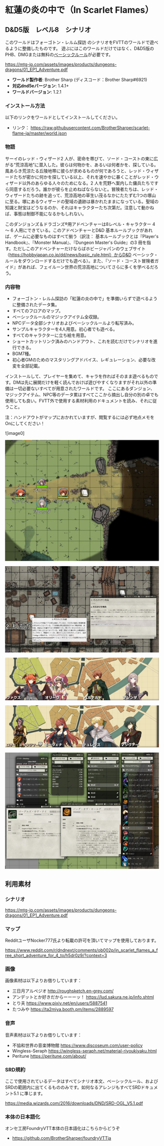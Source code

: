 # 紅蓮の炎の中で（In Scarlet Flames）
## D&D5版　レベル8　シナリオ

このワールドはフォーゴトン・レルム探訪 のシナリオをFVTTのワールドで遊べるように整備したものです。
遊ぶにはこのワールドだけではなく、D&D5版のPHB、DMGまたは無料の[ベーシックルール](https://hobbyjapan.co.jp/dd/news/basic_rule.html)が必要です。

https://mtg-jp.com/assets/images/products/dungeons-dragons/01_EP1_Adventure.pdf

* **ワールド製作者**: Brother Sharp (ディスコード：Brother Sharp#6921)
* **対応dnd5eバージョン**: 1.4.1+
* **ワールドバージョン**: 1.2.1

### インストール方法

以下のリンクをワールドとしてインストールしてください。

* リンク： https://raw.githubusercontent.com/BrotherSharper/scarlet-flame-ja/master/world.json

### 物語
サーイのレッド・ウィザード2 人が、密命を帯びて、ソード・コーストの東に広がる“荒涼高地”に潜入した。彼らは何物かを、あるいは何者かを、探している。風あらき荒涼たる丘陵地帯に彼らが求めるものが何であろうと、レッド・ウィザードたちが密かに何かを探している以上、それを速やかに暴くことがレッド・ウィザード以外のあらゆる人々のためになる。2 人を荒野へ案内した傭兵たちですら同意するだろう。誰かが彼らを止めねばならないと。冒険者たちは、レッド・ウィザードたちの跡を追って、荒涼高地の草生い茂るなかにたたずむ1つの塚山に至る。塚にあるウィザードの聖域の遺跡は暴かれたままになっている。聖域の知識と財宝はどうなるのか、それはキャラクターたち次第だ。注意して動かねば、事態は制御不能になるかもしれない。

このダンジョンズ＆ドラゴンズ®用アドベンチャーは8レベル・キャラクター 4 〜 6 人用にできている。このアドベンチャーとD&D 基本ルールブックがあれば、ゲームに必要なものはすべて揃う（訳注： 基本ルールブックとは『Player's Handbook』、『Monster Manual』、『Dungeon Master's Guide』の3 冊を指す。ただしこのアドベンチャーだけならばホビージャパンのウェブサイト（https://hobbyjapan.co.jp/dd/news/basic_rule.html）からD&D ベーシック・ルールをダウンロードするだけでも遊べる）。また、『ソード・コースト冒険者ガイド』があれば、フェイルーン世界の荒涼高地についてさらに多くを学べるだろう。

### 内容物
* フォーゴトン・レルム探訪の「紅蓮の炎の中で」を準備いらずで遊べるように整備されたデータ集。
* すべてのフロアのマップ。
* ベーシックルールのマジックアイテム全収録。
* NPCデータ全部シナリオおよびベーシックルールより転写済み。
* サンプルキャラクターを4人用意。初心者でも遊べる。
* すべてのキャラクターに立ち絵を用意。
* ショートカットリンク済みのハンドアウト、これを読むだけでシナリオを進行できる。
* BGM7種。
* 初心者GMのためのマスタリングアドバイス、レギュレーション、必要な改変を全部記載。

インストールして、プレイヤーを集めて、キャラを作ればそのまま遊べるものです。DMは先に展開だけを軽く読んでおけば遊びやすくなりますがそれ以外の準備は一切必要ないすべてが用意されたワールドです。
ここにあるダンジョン、マジックアイテム、NPC等のデータ累はすべてここから摘出し自分の別の卓でも使用しても良い。FVTT外で使用する素材利用のドキュメントを読み、それに従うこと。

注：ハンドアウトがマップにおかれていますが、閲覧するには必ず地点メモをOnにしてください！

![image0]

![image1](https://raw.githubusercontent.com/BrotherSharper/scarlet-flame-ja/master/images/Promo0.jpg)

![image2](https://raw.githubusercontent.com/BrotherSharper/scarlet-flame-ja/master/images/Promo1.jpg)

![image3](https://raw.githubusercontent.com/BrotherSharper/scarlet-flame-ja/master/images/Promo2.jpg)

![image4](https://raw.githubusercontent.com/BrotherSharper/scarlet-flame-ja/master/images/Promo3.jpg)

![image5](https://raw.githubusercontent.com/BrotherSharper/scarlet-flame-ja/master/images/Promo4.jpg)

## 利用素材
### シナリオ
https://mtg-jp.com/assets/images/products/dungeons-dragons/01_EP1_Adventure.pdf

### マップ
RedditユーザNocker777氏より転載の許可を頂いてマップを使用しております。

https://www.reddit.com/r/dndnext/comments/ob002p/in_scarlet_flames_a_free_short_adventure_for_4_to/h5dr0z9/?context=3

### 画像
画像素材は以下よりお借りしています：

* 三日月アルペジオ
http://roughsketch.en-grey.com/
* アンデットとか好きだからーーーッ！
https://lud.sakura.ne.jp/info.shtml
* とり夫
https://www.pixiv.net/en/users/5887541
* たつみや
https://ta2miya.booth.pm/items/2889597

### 音声
音声素材は以下よりお借りしています：

* 不協和世界の音楽博物館
https://www.discoseum.com/user-policy
* Wingless-Seraph
https://wingless-seraph.net/material-riyoukiyaku.html
* Peritune
https://peritune.com/about/

### SRD規約
ここで使用されているデータはすべてシナリオ本文、ベーシックルール、およびSRDの範囲内に出てくるもののみです。如何なるアレンジもすべてSRDドキュメント5.1 に準じます。

https://media.wizards.com/2016/downloads/DND/SRD-OGL_V5.1.pdf

### 本体の日本語化
オンセ工房FoundryVTT本体の日本語化はこちらからどうぞ

* https://github.com/BrotherSharper/foundryVTTja